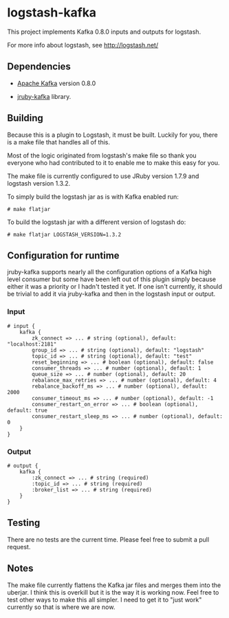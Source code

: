 # logstash-kafka

This project implements Kafka 0.8.0 inputs and outputs for logstash.

For more info about logstash, see <http://logstash.net/>

## Dependencies

* [Apache Kafka] version 0.8.0

* [jruby-kafka] library.

[Apache Kafka]: http://kafka.apache.org/
[jruby-kafka]: https://github.com/joekiller/jruby-kafka

## Building

Because this is a plugin to Logstash, it must be built.  Luckily for you, there is a make file that handles all of this.

Most of the logic originated from logstash's make file so thank you everyone who had contributed to it to enable me to
make this easy for you.

The make file is currently configured to use JRuby version 1.7.9 and logstash version 1.3.2.

To simply build the logstash jar as is with Kafka enabled run:

    # make flatjar

To build the logstash jar with a different version of logstash do:

    # make flatjar LOGSTASH_VERSION=1.3.2

## Configuration for runtime

jruby-kafka supports nearly all the configuration options of a Kafka high level consumer but some have been left out of
this plugin simply because either it was a priority or I hadn't tested it yet.  If one isn't currently, it should be
trivial to add it via jruby-kafka and then in the logstash input or output.

### Input

    # input {
        kafka {
            zk_connect => ... # string (optional), default: "localhost:2181"
            group_id => ... # string (optional), default: "logstash"
            topic_id => ... # string (optional), default: "test"
            reset_beginning => ... # boolean (optional), default: false
            consumer_threads => ... # number (optional), default: 1
            queue_size => ... # number (optional), default: 20
            rebalance_max_retries => ... # number (optional), default: 4
            rebalance_backoff_ms => ... # number (optional), default:  2000
            consumer_timeout_ms => ... # number (optional), default: -1
            consumer_restart_on_error => ... # boolean (optional), default: true
            consumer_restart_sleep_ms => ... # number (optional), default: 0
        }
    }

### Output

    # output {
        kafka {
            :zk_connect => ... # string (required)
            :topic_id => ... # string (required)
            :broker_list => ... # string (required)
        }
    }

## Testing

There are no tests are the current time.  Please feel free to submit a pull request.

## Notes

The make file currently flattens the Kafka jar files and merges them into the uberjar.  I think this is overkill but
it is the way it is working now.  Feel free to test other ways to make this all simpler.  I need to get it to
"just work" currently so that is where we are now.
